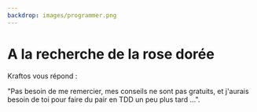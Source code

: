 ```yaml
---
backdrop: images/programmer.png
---
```


# A la recherche de la rose dorée

Kraftos vous répond :

"Pas besoin de me remercier, mes conseils ne sont pas gratuits, et j'aurais besoin de toi pour faire du pair en TDD un peu plus tard ...".

<Page url="/rose-doree/103" instructions="" action="Aller voir les Craft Punk" condition="none" />
<Page url="/rose-doree/104" instructions="" action="Aller voir du côté des archives" condition="none" />

